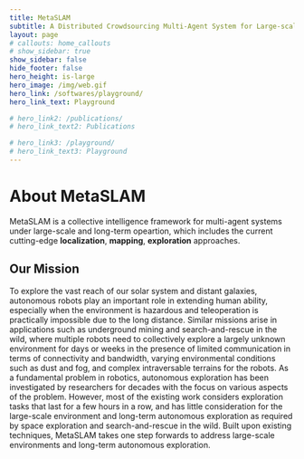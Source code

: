 ```yaml
---
title: MetaSLAM
subtitle: A Distributed Crowdsourcing Multi-Agent System for Large-scale and Long-term Exploration
layout: page
# callouts: home_callouts
# show_sidebar: true
show_sidebar: false
hide_footer: false
hero_height: is-large
hero_image: /img/web.gif
hero_link: /softwares/playground/
hero_link_text: Playground

# hero_link2: /publications/
# hero_link_text2: Publications

# hero_link3: /playground/
# hero_link_text3: Playground
---
```


# About MetaSLAM

MetaSLAM is a collective intelligence framework for multi-agent systems under large-scale and long-term opeartion, which includes the current cutting-edge **localization**, **mapping**, **exploration** approaches.
 <!-- MetaSLAM is also a joint organization to leverage the top researchers within **field robotics** domain, and extending the current boundaries for real-world robotic applications. -->
<!-- We are combined with the top-researchers abround the world, [Carnegie Mellon University](https://www.cmu.edu/),  -->

## Our Mission
To explore the vast reach of our solar system and distant galaxies, autonomous robots play an important role in extending human ability, especially when the environment is hazardous and teleoperation is practically impossible due to the long distance. Similar missions arise in applications such as underground mining and search-and-rescue in the wild, where multiple robots need to collectively explore a largely unknown environment for days or weeks in the presence of limited communication in terms of connectivity and bandwidth, varying environmental conditions such as dust and fog, and complex intraversable terrains for the robots. As a fundamental problem in robotics, autonomous exploration has been investigated by researchers for decades with the focus on various aspects of the problem. However, most of the existing work considers exploration tasks that last for a few hours in a row, and has little consideration for the large-scale environment and long-term autonomous exploration as required by space exploration and search-and-rescue in the wild. Built upon existing techniques, MetaSLAM takes one step forwards to address large-scale environments and long-term autonomous exploration.

<!-- # Highlights
{% assign posts = site.posts | where:"categories","highlights" %}
<div class="columns is-multiline">
    {% for post in posts %}
    <div class="column is-4-desktop is-6-tablet">
        {% include post-card.html %}
    </div>
    {% endfor %}
</div> -->
